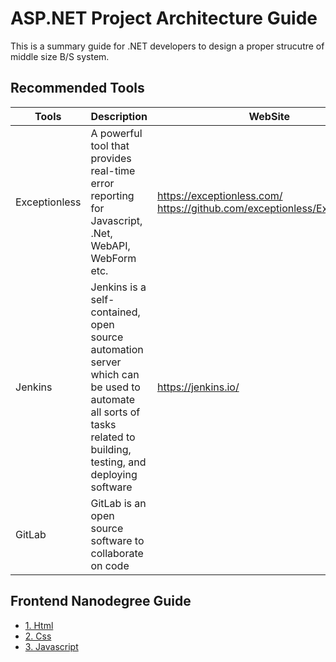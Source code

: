 # ASP.NET Project Architecture Guide

This is a summary guide for .NET developers to design a proper strucutre of middle size B/S system.

## Recommended Tools 
Tools | Description | WebSite
------|-------------|--------
Exceptionless | A powerful tool that provides real-time error reporting for Javascript, .Net, WebAPI, WebForm etc. | https://exceptionless.com/ https://github.com/exceptionless/Exceptionless
Jenkins | Jenkins is a self-contained, open source automation server which can be used to automate all sorts of tasks related to building, testing, and deploying software| https://jenkins.io/
GitLab | GitLab is an open source software to collaborate on code |

## Frontend Nanodegree Guide
- [1. Html][ref01]
- [2. Css][ref02]
- [3. Javascript][ref03]


[ref01]: https://github.com/kenj3/NET-Project-Architecture/blob/master/Frontend-Guide-HTML.md  "Frontend Guide Html"
[ref02]: https://github.com/kenj3/NET-Project-Architecture/blob/master/Frontend-Guide-CSS.md  "Frontend-Guide Css"
[ref03]: https://github.com/kenj3/NET-Project-Architecture/blob/master/Frontend-Guide-Javascript.md  "Frontend-Guide Javascript"
